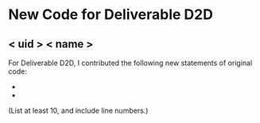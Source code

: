 # New Code for Deliverable D2D

## < uid > < name >

For Deliverable D2D, I contributed the following new statements of original code:

-
-

(List at least 10, and include line numbers.)